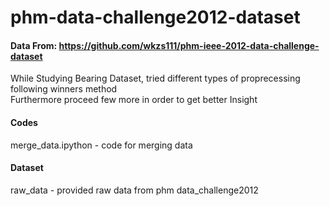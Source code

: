 # phm-data-challenge2012-dataset

#### Data From:  https://github.com/wkzs111/phm-ieee-2012-data-challenge-dataset

While Studying Bearing Dataset, tried different types of proprecessing following winners method  
Furthermore proceed few more in order to get better Insight


#### Codes
merge_data.ipython - code for merging data

#### Dataset
raw_data - provided raw data from phm data_challenge2012
